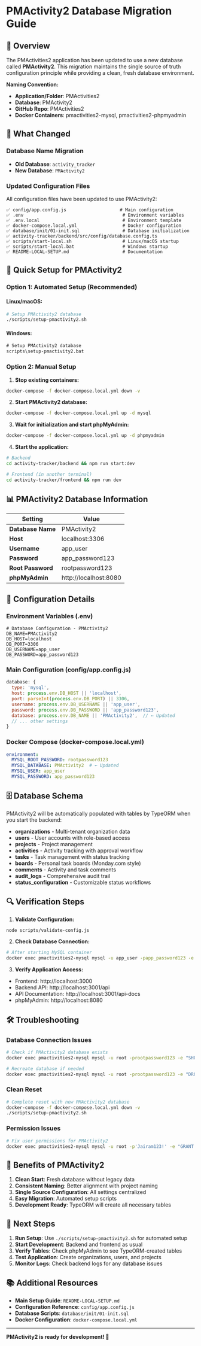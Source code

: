 # PMActivity2 Database Migration Guide

## 🎯 Overview

The PMActivities2 application has been updated to use a new database called **PMActivity2**. This migration maintains the single source of truth configuration principle while providing a clean, fresh database environment.

**Naming Convention:**
- **Application/Folder**: PMActivities2
- **Database**: PMActivity2
- **GitHub Repo**: PMActivities2
- **Docker Containers**: pmactivities2-mysql, pmactivities2-phpmyadmin

## 🔄 What Changed

### Database Name Migration
- **Old Database**: `activity_tracker`
- **New Database**: `PMActivity2`

### Updated Configuration Files
All configuration files have been updated to use PMActivity2:

```
✅ config/app.config.js                    # Main configuration
✅ .env                                     # Environment variables
✅ .env.local                               # Environment template
✅ docker-compose.local.yml                 # Docker configuration
✅ database/init/01-init.sql                # Database initialization
✅ activity-tracker/backend/src/config/database.config.ts
✅ scripts/start-local.sh                   # Linux/macOS startup
✅ scripts/start-local.bat                  # Windows startup
✅ README-LOCAL-SETUP.md                    # Documentation
```

## 🚀 Quick Setup for PMActivity2

### Option 1: Automated Setup (Recommended)

#### Linux/macOS:
```bash
# Setup PMActivity2 database
./scripts/setup-pmactivity2.sh
```

#### Windows:
```cmd
# Setup PMActivity2 database
scripts\setup-pmactivity2.bat
```

### Option 2: Manual Setup

1. **Stop existing containers:**
```bash
docker-compose -f docker-compose.local.yml down -v
```

2. **Start PMActivity2 database:**
```bash
docker-compose -f docker-compose.local.yml up -d mysql
```

3. **Wait for initialization and start phpMyAdmin:**
```bash
docker-compose -f docker-compose.local.yml up -d phpmyadmin
```

4. **Start the application:**
```bash
# Backend
cd activity-tracker/backend && npm run start:dev

# Frontend (in another terminal)
cd activity-tracker/frontend && npm run dev
```

## 📊 PMActivity2 Database Information

| Setting | Value |
|---------|-------|
| **Database Name** | PMActivity2 |
| **Host** | localhost:3306 |
| **Username** | app_user |
| **Password** | app_password123 |
| **Root Password** | rootpassword123 |
| **phpMyAdmin** | http://localhost:8080 |

## 🔧 Configuration Details

### Environment Variables (.env)
```env
# Database Configuration - PMActivity2
DB_NAME=PMActivity2
DB_HOST=localhost
DB_PORT=3306
DB_USERNAME=app_user
DB_PASSWORD=app_password123
```

### Main Configuration (config/app.config.js)
```javascript
database: {
  type: 'mysql',
  host: process.env.DB_HOST || 'localhost',
  port: parseInt(process.env.DB_PORT) || 3306,
  username: process.env.DB_USERNAME || 'app_user',
  password: process.env.DB_PASSWORD || 'app_password123',
  database: process.env.DB_NAME || 'PMActivity2',  // ← Updated
  // ... other settings
}
```

### Docker Compose (docker-compose.local.yml)
```yaml
environment:
  MYSQL_ROOT_PASSWORD: rootpassword123
  MYSQL_DATABASE: PMActivity2  # ← Updated
  MYSQL_USER: app_user
  MYSQL_PASSWORD: app_password123
```

## 🗄️ Database Schema

PMActivity2 will be automatically populated with tables by TypeORM when you start the backend:

- **organizations** - Multi-tenant organization data
- **users** - User accounts with role-based access
- **projects** - Project management
- **activities** - Activity tracking with approval workflow
- **tasks** - Task management with status tracking
- **boards** - Personal task boards (Monday.com style)
- **comments** - Activity and task comments
- **audit_logs** - Comprehensive audit trail
- **status_configuration** - Customizable status workflows

## 🔍 Verification Steps

1. **Validate Configuration:**
```bash
node scripts/validate-config.js
```

2. **Check Database Connection:**
```bash
# After starting MySQL container
docker exec pmactivities2-mysql mysql -u app_user -papp_password123 -e "USE PMActivity2; SHOW TABLES;"
```

3. **Verify Application Access:**
- Frontend: http://localhost:3000
- Backend API: http://localhost:3001/api
- API Documentation: http://localhost:3001/api-docs
- phpMyAdmin: http://localhost:8080

## 🛠️ Troubleshooting

### Database Connection Issues
```bash
# Check if PMActivity2 database exists
docker exec pmactivities2-mysql mysql -u root -prootpassword123 -e "SHOW DATABASES;"

# Recreate database if needed
docker exec pmactivities2-mysql mysql -u root -prootpassword123 -e "DROP DATABASE IF EXISTS PMActivity2; CREATE DATABASE PMActivity2;"
```

### Clean Reset
```bash
# Complete reset with new PMActivity2 database
docker-compose -f docker-compose.local.yml down -v
./scripts/setup-pmactivity2.sh
```

### Permission Issues
```bash
# Fix user permissions for PMActivity2
docker exec pmactivities2-mysql mysql -u root -p'Jairam123!' -e "GRANT ALL PRIVILEGES ON PMActivity2.* TO 'app_user'@'%'; FLUSH PRIVILEGES;"
```

## 🎯 Benefits of PMActivity2

1. **Clean Start**: Fresh database without legacy data
2. **Consistent Naming**: Better alignment with project naming
3. **Single Source Configuration**: All settings centralized
4. **Easy Migration**: Automated setup scripts
5. **Development Ready**: TypeORM will create all necessary tables

## 🚀 Next Steps

1. **Run Setup**: Use `./scripts/setup-pmactivity2.sh` for automated setup
2. **Start Development**: Backend and frontend as usual
3. **Verify Tables**: Check phpMyAdmin to see TypeORM-created tables
4. **Test Application**: Create organizations, users, and projects
5. **Monitor Logs**: Check backend logs for any database issues

## 📚 Additional Resources

- **Main Setup Guide**: `README-LOCAL-SETUP.md`
- **Configuration Reference**: `config/app.config.js`
- **Database Scripts**: `database/init/01-init.sql`
- **Docker Configuration**: `docker-compose.local.yml`

---

**PMActivity2 is ready for development! 🎉**
